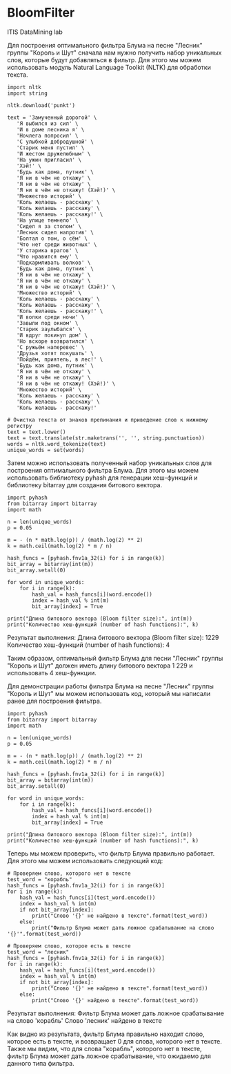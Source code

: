 # BloomFilter
ITIS DataMining lab

Для построения оптимального фильтра Блума на песне "Лесник" группы "Король и Шут" сначала нам нужно получить набор уникальных слов, которые будут добавляться в фильтр. Для этого мы можем использовать модуль Natural Language Toolkit (NLTK) для обработки текста. 

    import nltk
    import string

    nltk.download('punkt')

    text = 'Замученный дорогой' \
       'Я выбился из сил' \
       'И в доме лесника я' \
       'Ночлега попросил' \
       'С улыбкой добродушной' \
       'Старик меня пустил' \
       'И жестом дружелюбным' \
       'На ужин пригласил' \
       'Хэй!' \
       'Будь как дома, путник' \
       'Я ни в чём не откажу' \
       'Я ни в чём не откажу' \
       'Я ни в чём не откажу! (Хэй!)' \
       'Множество историй' \
       'Коль желаешь - расскажу' \
       'Коль желаешь - расскажу' \
       'Коль желаешь - расскажу!' \
       'На улице темнело' \
       'Сидел я за столом' \
       'Лесник сидел напротив' \
       'Болтал о том, о сём' \
       'Что нет среди животных' \
       'У старика врагов' \
       'Что нравится ему' \
       'Подкармливать волков' \
       'Будь как дома, путник' \
       'Я ни в чём не откажу' \
       'Я ни в чём не откажу' \
       'Я ни в чём не откажу! (Хэй!)' \
       'Множество историй' \
       'Коль желаешь - расскажу' \
       'Коль желаешь - расскажу' \
       'Коль желаешь - расскажу!' \
       'И волки среди ночи' \
       'Завыли под окном' \
       'Старик заулыбался' \
       'И вдруг покинул дом' \
       'Но вскоре возвратился' \
       'С ружьём наперевес' \
       'Друзья хотят покушать' \
       'Пойдём, приятель, в лес!' \
       'Будь как дома, путник' \
       'Я ни в чём не откажу' \
       'Я ни в чём не откажу' \
       'Я ни в чём не откажу! (Хэй!)' \
       'Множество историй' \
       'Коль желаешь - расскажу' \
       'Коль желаешь - расскажу' \
       'Коль желаешь - расскажу!'

    # Очистка текста от знаков препинания и приведение слов к нижнему регистру
    text = text.lower()
    text = text.translate(str.maketrans('', '', string.punctuation))
    words = nltk.word_tokenize(text)
    unique_words = set(words)

Затем можно использовать полученный набор уникальных слов для построения оптимального фильтра Блума. Для этого мы можем использовать библиотеку pyhash для генерации хеш-функций и библиотеку bitarray для создания битового вектора.

    import pyhash
    from bitarray import bitarray
    import math

    n = len(unique_words)
    p = 0.05

    m = - (n * math.log(p)) / (math.log(2) ** 2)
    k = math.ceil(math.log(2) * m / n)

    hash_funcs = [pyhash.fnv1a_32(i) for i in range(k)]
    bit_array = bitarray(int(m))
    bit_array.setall(0)

    for word in unique_words:
        for i in range(k):
            hash_val = hash_funcs[i](word.encode())
            index = hash_val % int(m)
            bit_array[index] = True

    print("Длина битового вектора (Bloom filter size):", int(m))
    print("Количество хеш-функций (number of hash functions):", k)

Результат выполнения:
    Длина битового вектора (Bloom filter size): 1229
    Количество хеш-функций (number of hash functions): 4

Таким образом, оптимальный фильтр Блума для песни "Лесник" группы "Король и Шут" должен иметь длину битового вектора 1 229 и использовать 4 хеш-функции.


Для демонстрации работы фильтра Блума на песне "Лесник" группы "Король и Шут" мы можем использовать код, который мы написали ранее для построения фильтра.

    import pyhash
    from bitarray import bitarray
    import math

    n = len(unique_words)
    p = 0.05

    m = - (n * math.log(p)) / (math.log(2) ** 2)
    k = math.ceil(math.log(2) * m / n)

    hash_funcs = [pyhash.fnv1a_32(i) for i in range(k)]
    bit_array = bitarray(int(m))
    bit_array.setall(0)

    for word in unique_words:
        for i in range(k):
            hash_val = hash_funcs[i](word.encode())
            index = hash_val % int(m)
            bit_array[index] = True

    print("Длина битового вектора (Bloom filter size):", int(m))
    print("Количество хеш-функций (number of hash functions):", k)

Теперь мы можем проверить, что фильтр Блума правильно работает. Для этого мы можем использовать следующий код:

    # Проверяем слово, которого нет в тексте
    test_word = "корабль"
    hash_funcs = [pyhash.fnv1a_32(i) for i in range(k)]
    for i in range(k):
        hash_val = hash_funcs[i](test_word.encode())
        index = hash_val % int(m)
        if not bit_array[index]:
            print("Слово '{}' не найдено в тексте".format(test_word))
        else:
            print("Фильтр Блума может дать ложное срабатывание на слово '{}'".format(test_word))

    # Проверяем слово, которое есть в тексте
    test_word = "лесник"
    hash_funcs = [pyhash.fnv1a_32(i) for i in range(k)]
    for i in range(k):
        hash_val = hash_funcs[i](test_word.encode())
        index = hash_val % int(m)
        if not bit_array[index]:
            print("Слово '{}' не найдено в тексте".format(test_word))
        else:
            print("Слово '{}' найдено в тексте".format(test_word))

Результат выполнения:
    Фильтр Блума может дать ложное срабатывание на слово 'корабль'
    Слово 'лесник' найдено в тексте

Как видно из результата, фильтр Блума правильно находит слово, которое есть в тексте, и возвращает 0 для слова, которого нет в тексте. Также мы видим, что для слова "корабль", которого нет в тексте, фильтр Блума может дать ложное срабатывание, что ожидаемо для данного типа фильтра.
